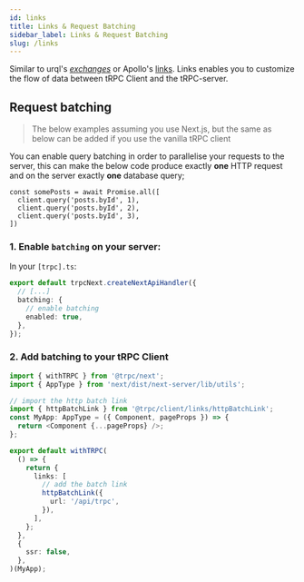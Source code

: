 ```yaml
---
id: links
title: Links & Request Batching
sidebar_label: Links & Request Batching
slug: /links
---
```


Similar to urql's [_exchanges_](https://formidable.com/open-source/urql/docs/architecture/) or Apollo's [links](https://www.apollographql.com/docs/react/api/link/introduction/). Links enables you to customize the flow of data between tRPC Client and the tRPC-server.


## Request batching

> The below examples assuming you use Next.js, but the same as below can be added if you use the vanilla tRPC client

You can enable query batching in order to parallelise your requests to the server, this can make the below code produce exactly **one** HTTP request and on the server exactly **one** database query;

```tsx
const somePosts = await Promise.all([
  client.query('posts.byId', 1),
  client.query('posts.byId', 2),
  client.query('posts.byId', 3),
])
```

### 1. Enable `batching` on your server:

In your `[trpc].ts`:

```ts
export default trpcNext.createNextApiHandler({
  // [...]
  batching: {
    // enable batching
    enabled: true,
  },
});
```

### 2. Add batching to your tRPC Client


```ts
import { withTRPC } from '@trpc/next';
import { AppType } from 'next/dist/next-server/lib/utils';

// import the http batch link
import { httpBatchLink } from '@trpc/client/links/httpBatchLink';
const MyApp: AppType = ({ Component, pageProps }) => {
  return <Component {...pageProps} />;
};

export default withTRPC(
  () => {
    return {
      links: [
        // add the batch link
        httpBatchLink({
          url: '/api/trpc',
        }),
      ],
    };
  },
  {
    ssr: false,
  },
)(MyApp);
```

